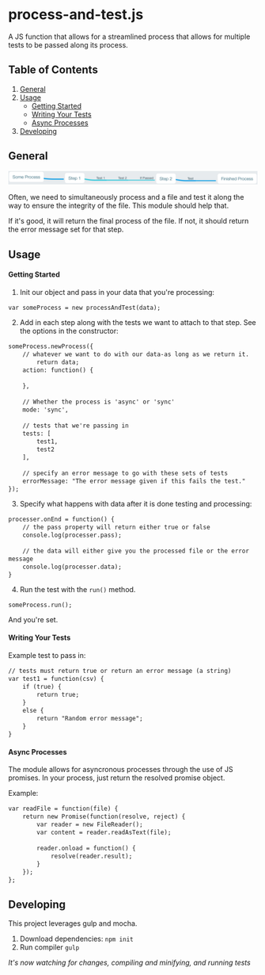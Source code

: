 # process-and-test.js
A JS function that allows for a streamlined process that allows for multiple tests to be passed along its process.

## Table of Contents
1. [General](#general)
2. [Usage](#usage)
    - [Getting Started](#getting-started)
    - [Writing Your Tests](#writing-your-tests)
    - [Async Processes](#async-processes)
3. [Developing](#developing)

## General
![alt tag](assets/process-and-test.png?raw=true)

Often, we need to simultaneously process and a file and test it along the way to ensure the integrity of the file. This module should help that.

If it's good, it will return the final process of the file.
If not, it should return the error message set for that step.

## Usage

#### Getting Started
1) Init our object and pass in your data that you're processing:

```
var someProcess = new processAndTest(data);
```

2) Add in each step along with the tests we want to attach to that step. See the options in the constructor:

```
someProcess.newProcess({
    // whatever we want to do with our data-as long as we return it.
        return data;
    action: function() {
        
    },

    // Whether the process is 'async' or 'sync'
    mode: 'sync',

    // tests that we're passing in
    tests: [
        test1,
        test2
    ],

    // specify an error message to go with these sets of tests
    errorMessage: "The error message given if this fails the test."
});
```

3) Specify what happens with data after it is done testing and processing:
```
processer.onEnd = function() {
    // the pass property will return either true or false
    console.log(processer.pass);

    // the data will either give you the processed file or the error message
    console.log(processer.data);
}
```

4) Run the test with the `run()` method.

```
someProcess.run();
```

And you're set.

#### Writing Your Tests

Example test to pass in:
```
// tests must return true or return an error message (a string)
var test1 = function(csv) {
    if (true) {
        return true;    
    }
    else {
        return "Random error message";
    }
}
```

#### Async Processes

The module allows for asyncronous processes through the use of JS promises. In your process, just return the resolved promise object.

Example:
```
var readFile = function(file) {
    return new Promise(function(resolve, reject) {
        var reader = new FileReader();
        var content = reader.readAsText(file);

        reader.onload = function() {
            resolve(reader.result);
        }
    }); 
};
```

## Developing
This project leverages gulp and mocha.

1. Download dependencies: `npm init`
2. Run compiler `gulp`

*It's now watching for changes, compiling and minifying, and running tests*

